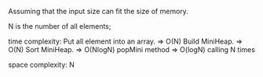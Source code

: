 
  Assuming that the input size can fit the size of memory.
  
  N is the number of all elements;
 
  time complexity:
  Put all element into an array. => O(N)
  Build MiniHeap. => O(N)
  Sort MiniHeap. => O(NlogN)
   popMini method => O(logN)
   calling N times
  
  space complexity:
  N
